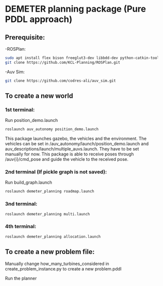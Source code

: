 # DEMETER planning package (Pure PDDL approach)


## Prerequisite:

-ROSPlan: 
```sh
sudo apt install flex bison freeglut3-dev libbdd-dev python-catkin-tools ros-$ROS_DISTRO-tf2-bullet
git clone https://github.com/KCL-Planning/ROSPlan.git
```
-Auv Sim:
```sh
git clone https://github.com/codres-ali/auv_sim.git
```

## To create a new world

### 1st terminal:
Run position_demo.launch
```sh
roslaunch auv_autonomy position_demo.launch
```
This package launches gazebo, the vehicles and the environment. The vehicles can be set in /auv_autonomy/launch/position_demo.launch and auv_descriptions/launch/multiple_auvs.launch. They have to be set manually for now. This package is able to receive poses through /auv{i}/cmd_pose and guide the vehicle to the received pose.

### 2nd terminal (If pickle graph is not saved):

Run build_graph.launch
```sh
roslaunch demeter_planning roadmap.launch
```
### 3nd terminal:
```sh
roslaunch demeter_planning multi.launch
```

### 4th terminal:
```sh
roslaunch demeter_planning allocation.launch
```


## To create a new problem file:

Manually change how_many_turbines_considered in create_problem_instance.py to create a new problem.pddl 

Run the planner